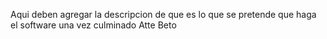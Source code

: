 Aqui deben agregar la descripcion de que es lo que se pretende que haga el software una vez culminado
Atte Beto
